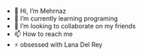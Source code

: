 - 👋 Hi, I’m Mehrnaz
- 🌱 I’m currently learning programing 
- 💞️ I’m looking to collaborate on my friends 
- 📫 How to reach me 
- ⚡ obsessed with Lana Del Rey 

<!---
Mehrnaz7777/Mehrnaz7777 is a ✨ special ✨ repository because its `README.md` (this file) appears on your GitHub profile.
You can click the Preview link to take a look at your changes.
--->
